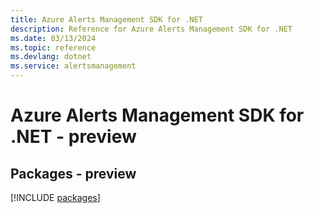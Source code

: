 ```yaml
---
title: Azure Alerts Management SDK for .NET
description: Reference for Azure Alerts Management SDK for .NET
ms.date: 03/13/2024
ms.topic: reference
ms.devlang: dotnet
ms.service: alertsmanagement
---
```

# Azure Alerts Management SDK for .NET - preview
## Packages - preview
[!INCLUDE [packages](alerts-management-index.md)]